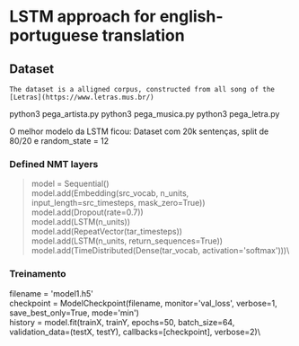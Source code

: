 # LSTM approach for english-portuguese translation

## Dataset

	The dataset is a alligned corpus, constructed from all song of the [Letras](https://www.letras.mus.br/)

python3 pega_artista.py <caminho para salvar>
python3 pega_musica.py <caminho onde os artistas foram salvos>
python3 pega_letra.py <caminho onde as musicas foram salvas>

O melhor modelo da LSTM ficou:
Dataset com 20k sentenças, split de 80/20 e random_state = 12

### Defined NMT layers
> model = Sequential()\
> model.add(Embedding(src_vocab, n_units, input_length=src_timesteps, mask_zero=True))\
> model.add(Dropout(rate=0.7))\
> model.add(LSTM(n_units))\
> model.add(RepeatVector(tar_timesteps))\
> model.add(LSTM(n_units, return_sequences=True))\
> model.add(TimeDistributed(Dense(tar_vocab, activation='softmax')))\

### Treinamento
filename = 'model1.h5'\
checkpoint = ModelCheckpoint(filename, monitor='val_loss', verbose=1, save_best_only=True, mode='min')\
history = model.fit(trainX, trainY, epochs=50, batch_size=64, validation_data=(testX, testY), callbacks=[checkpoint], verbose=2)\